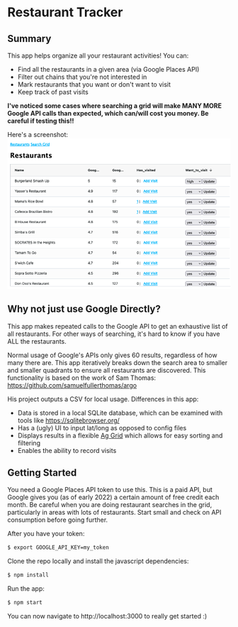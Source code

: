 # Restaurant Tracker

## Summary

This app helps organize all your restaurant activities!  You can:
* Find all the restaurants in a given area (via Google Places API)
* Filter out chains that you're not interested in 
* Mark restaurants that you want or don't want to visit
* Keep track of past visits

__I've noticed some cases where searching a grid will make MANY MORE Google API calls than expected, which can/will cost you money.  Be careful if testing this!!__

Here's a screenshot:
![Screenshot of Web App](public/images/Screenshot.png)

## Why not just use Google Directly?

This app makes repeated calls to the Google API to get an exhaustive list of all restaurants.  For other ways of searching, it's hard to know if you have ALL the restaurants.

Normal usage of Google's APIs only gives 60 results, regardless of how many there are.  This app iteratively breaks down the search area to smaller and smaller quadrants to ensure all restaurants are discovered.  This functionality is based on the work of Sam Thomas:
https://github.com/samuelfullerthomas/argo

His project outputs a CSV for local usage.  Differences in this app:
* Data is stored in a local SQLite database, which can be examined with tools like https://sqlitebrowser.org/
* Has a (ugly) UI to input lat/long as opposed to config files
* Displays results in a flexible [Ag Grid](https://www.ag-grid.com/) which allows for easy sorting and filtering
* Enables the ability to record visits

## Getting Started

You need a Google Places API token to use this.  This is a paid API, but Google gives you (as of early 2022) a certain amount of free credit each month.  Be careful when you are doing restaurant searches in the grid, particularly in areas with lots of restaurants.  Start small and check on API consumption before going further.

After you have your token:
```sh
$ export GOOGLE_API_KEY=my_token
```

Clone the repo locally and install the javascript dependencies:
```sh
$ npm install
```

Run the app:
```sh
$ npm start
```

You can now navigate to http://localhost:3000 to really get started :)
